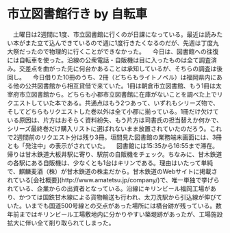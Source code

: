 # 市立図書館行き by 自転車

<div class="section">　土曜日は2週間に1度、市立図書館に行くのが日課になっている。最近は読みたい本がまた立て込んできているので週に1度行きたくなるのだが、先週は丁度九大祭だったので物理的に行くことができなかった。 　今日は、図書館への往復には自転車を使った。沿線の公衆電話・自販機は目に入ったものは全て調査済み。交差点を曲がった先に何台かあることは承知しているが、そちらの調査は後回し。 　今日借りた10冊のうち、2冊（どちらもライトノベル）は福岡県内にある他の公共図書館から相互貸借で来ていた。1冊は朝倉市立図書館、もう1冊は太宰府市立図書館から。どちらも小郡市立図書館に在庫がないことを調べた上でリクエストしていた本である。共通点はもう2つあって、いずれもシリーズ物で、そしてどちらもリクエストした巻以外は全て小郡に揃っている。1冊だけ欠けている原因は、片方はおそらく資料紛失、もう片方は司書氏の担当替えか何かで、シリーズ最終巻だけ購入リストに選ばれないまま放置されていたのだろう。これで2週間前のリクエスト分は残り3冊。垣間見た図書館の業務端末画面には、3冊とも「発注中」の表示がされていた。 　図書館には15:35から16:55まで滞在。帰りは甘木鉄道大板井駅に寄り、駅前の自販機をチェック。ちなみに、甘木鉄道の各駅にある自販機は、少なくとも1台はキリンである。理由はいたって単純で、麒麟麦酒（株）が甘木鉄道の株主だから。甘木鉄道のWebサイトに掲載されている[会社概要](http://www.amatetsu.jp/company/)で、唯一単独で挙げられている、企業からの出資者となっている。沿線にキリンビール福岡工場があり、かつては国鉄甘木線による貨物輸送も行われ、太刀洗駅から引込線が伸びていた。いまでも国道500号線との交点があった場所には橋台跡が残っている。数年前まではキリンビール工場敷地内に分かりやすい築堤跡があったが、工場施設拡大に伴い全て削り取られてしまった。</div>